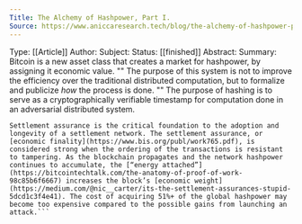 ```yaml
---
Title: The Alchemy of Hashpower, Part I.
Source: https://www.aniccaresearch.tech/blog/the-alchemy-of-hashpower-part-i
---
```

Type: [[Article]]
Author: 
Subject:
Status: [[finished]]
Abstract:
Summary:
	Bitcoin is a new asset class that creates a market for hashpower, by assigning it economic value.
		"" The purpose of this system is not to improve the efficiency over the traditional distributed computation, but to formalize and publicize _how_ the process is done. ""
	The purpose of hashing is to serve as a cryptographically verifiable timestamp for computation done in an adversarial distributed system. 
```
Settlement assurance is the critical foundation to the adoption and longevity of a settlement network. The settlement assurance, or [economic finality](https://www.bis.org/publ/work765.pdf), is considered strong when the ordering of the transactions is resistant to tampering. As the blockchain propagates and the network hashpower continues to accumulate, the [“energy attached”](https://bitcointechtalk.com/the-anatomy-of-proof-of-work-98c85b6f6667) increases the block’s [economic weight](https://medium.com/@nic__carter/its-the-settlement-assurances-stupid-5dcd1c3f4e41). The cost of acquiring 51%+ of the global hashpower may become too expensive compared to the possible gains from launching an attack.```
```
	